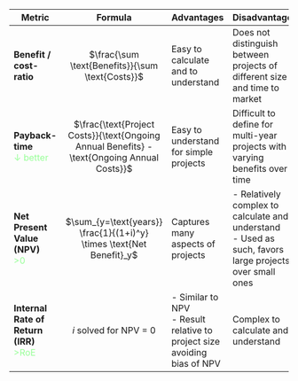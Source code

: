 
| Metric                                                                           |                                           Formula                                           | Advantages                                                                 | Disadvantages                                                                                             |
| -------------------------------------------------------------------------------- | :-----------------------------------------------------------------------------------------: | -------------------------------------------------------------------------- | --------------------------------------------------------------------------------------------------------- |
| **Benefit / cost-ratio**<br>                                                     |                      $\frac{\sum \text{Benefits}}{\sum \text{Costs}}$                       | Easy to calculate and to understand                                        | Does not distinguish between projects of different size and time to market                                |
| **Payback-time**<br><span style="color: #88FF88DD;"> $\downarrow$ better</span>  | $\frac{\text{Project Costs}}{\text{Ongoing Annual Benefits} - \text{Ongoing Annual Costs}}$ | Easy to understand for simple projects                                     | Difficult to define for multi-year projects with varying benefits over time                               |
| **Net Present Value (NPV)**<br><span style="color: #88FF88DD;">>0</span>         |            $\sum_{y=\text{years}} \frac{1}{(1+i)^y} \times \text{Net Benefit}_y$            | Captures many aspects of projects                                          | - Relatively complex to calculate and understand<br>- Used as such, favors large projects over small ones |
| **Internal Rate of Return (IRR)**<br><span style="color: #88FF88DD;">>RoE</span> |                                   $i$ solved for NPV = 0                                    | - Similar to NPV<br>- Result relative to project size avoiding bias of NPV | Complex to calculate and understand                                                                       |

